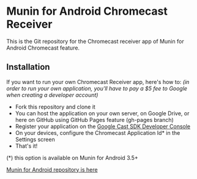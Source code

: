 # Munin for Android Chromecast Receiver
This is the Git repository for the Chromecast receiver app of Munin for Android Chromecast feature.

## Installation
If you want to run your own Chromecast Receiver app, here's how to:
*(in order to run your own application, you'll have to pay a $5 fee to Google when creating a developer account)*

* Fork this repository and clone it
* You can host the application on your own server, on Google Drive, or here on GitHub using GitHub Pages feature (gh-pages branch)
* Register your application on the [Google Cast SDK Developer Console](https://developers.google.com/cast/docs/registration)
* On your devices, configure the Chromecast Application Id* in the Settings screen
* That's it!

(*) this option is available on Munin for Android 3.5+

[Munin for Android repository is here](https://github.com/chteuchteu/Munin-for-Android/)
